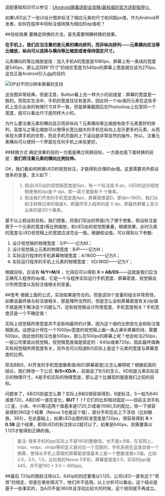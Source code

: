 适配基础知识可以参见：[《Android屏幕适配全攻略(最权威的官方适配指导)》](http://blog.csdn.net/zhaokaiqiang1992/article/details/45419023)

如果UED出了一张UI设计图并标注了相应元素的尺寸和间距px值，作为Android开发者，如何在程序中将标注值转换为相应的dp值呢？

##目标效果
要确定转换的方法，首先需要明确转换的效果。

__在手机上，我们应当注重的是元素的横向排列，而非纵向排列——元素横向应当等比缩放，纵向可以选择与横向等比缩放或者保持固定尺寸。__

元素横向的等比缩放是指：加入手机A的宽度是1080px，屏幕上有一条线的宽度是540px，那么这同样“尺寸”的线在宽度为540px的屏幕上宽度就应该为270px。这也正是Android引入[dp](http://developer.android.com/intl/zh-cn/guide/practices/screens_support.html)的目的:

![DP对不同分辨率屏幕的支持](http://7xktd8.com1.z0.glb.clouddn.com/density-test-good.png)

这张图非常经典，但是注意，Button看上去一样大小的前提是：屏幕的宽度是一致的。而现实生活中，手机的宽度往往有差异，因此同一个dp值的元素在这些手机上显示出来的物理尺寸并不一致，但是屏幕截图后在Photoshop上拉至同一个宽度，就可以看出尺寸是同样大小的。

为什么要注重元素的横向显示而非纵向？元素横向等比缩放有助于元素更好的排列，高度与之等比缩放可以使得长宽比越大的手机在纵向上显示更多的元素，从而体现大屏手机的优势，而且手机页面的上下滚动是非常自然的操作，所以，注重元素横向可以使同一个界面在任何手机上体验更好。

##转换方式
确定效果的目的一方面是确立转换目标，一方面也是下面转换的前提：__我们将注重元素的横向比例拉伸。__

OK，我们看如何转换UED的视觉标注，才能得到合理的dp值。这里需要另外假设很多的变量，含义如下：

>1. 假设UED出的视觉稿宽度是Spx，有一个标注是 B px，UED的这份视觉稿使用的dpi是 P dpi，即一英寸里面有 P 个像素。
>2. 假设我们开发的手机宽度是Apx，屏幕密度是D，即dpi=160D，我们从标注转换过来的值是X，即最终写入程序的是 X dp，即最终屏幕上显示出来的是XD个像素。

基于以上假设和目标，我们想象，将我们写出的界面(为了便于想象，假设标注是用于一个元素的宽度)等比例缩放，和UED出的视觉图重叠，根据效果，此时元素的宽度与UED视觉稿上的宽度应该完全一致。根据假设值，可以得到以下参数:

1. 设计视觉稿的物理宽度：S/P——记为M；
2. 设计视觉稿上元素的物理宽度：B/P——记为N；
3. 实际运行程序的手机屏幕物理宽度：A/160D——记为X；
4. 实际运行程序的手机上元素的物理宽度：	XD/160D——记为Y；

根据目标，应该有 __N/Y=M/X__ ，化简后可以得到 __X = AB/DS__——这就是我们应当正确写入程序的dp值，它是一个与程序实际运行手机宽度、屏幕密度、视觉稿设计所用宽度以及标注值相关的变量。

##思考
根据上面的公式，实验结果是符合的。但是这四个变量的组合非常奇怪，如果说最终值与标注值相关，那是理所当然的，但是怎么会和屏幕密度有关(dp值不就是用于解决这个问题么?)，还和视觉稿设计所用宽度、手机宽度相关？手机宽度还是一个不确定值！

实际上视觉稿所用宽度并不会影响最终的计算，因为这个值的比例变化会和标注值相抵消。设想设计师在一个1000px宽度的视觉稿上画一条占满半屏幕的线，需要500px，因此他的标注也是500px，那么在500px的屏幕上呢？他会标注250px，一般公司里面出视觉稿，视觉稿宽度值是固定的：640p或者720p，因此最终值确实和视觉稿所用宽度有关，另外也可以知道B/S实际上是这个元素的宽度与屏幕宽度的比例。

除去B和S，A(开发的手机宽度像素值)和D(屏幕密度)又怎么解释呢？根据前面的结论，我们修改一下公式: __B/S=XD/A__ 。前面说了B/S的含义，XD则是元素实际显示的物理尺寸，A是手机实际的物理宽度，那么这个比展现的就是我们之前的目标。

问题来了，AB/DS到底怎么算？实际上B和S很容易得到，B是标注，S一般为640或者720，A和D却一直在变化，__BUT！！!__ 它们的比却相对固定——目前主流手机(三星、小米、中兴等)这两个值基本是(720,2)或者(1080,3)的配比，除一下很容易得到360这个结果（Nexus 5也是这个值），部分手机在此上下浮动（比如魅族，383），在此基础上，如果UED出图的标准宽度是720px，很容易得到 __X = 0.5B__ 这个结果，即将UED的标注除以2就可以了，如果是640px，则需要乘以1.125才能得到正确的值。

>备注: 很多手机的ppi实际上不是160的整数倍，也不是x.5倍，在官网上，hdpi、mdpi、xhdpi等的定义是对应一个范围的，手机系统在这里会做一个换算，使得从手机上获取的屏幕密度值基本上是一个整数或者x.5值，比如2.0，3.0，1.5。比如我的Nexus 5手机，屏幕密度是3.0，实际的ppi是445，并不是160 * 3.0 = 480ppi。

##最后
720p的图标注除以2，640p的则还要乘以1.125，公司UED一直有这个"奇怪"的规定，但是在某些情况下，他们并不适用。以上分析可以看出，这个结论是基于一些事实的，当A/D不是360并且浮动比较大的时候，这个规则就不再成立。